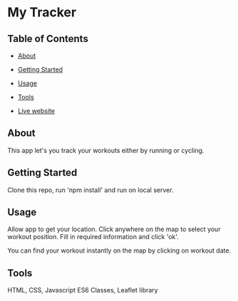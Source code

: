 # My Tracker

## Table of Contents

- [About](#about)
- [Getting Started](#getting_started)
- [Usage](#usage)
- [Tools](#tools)

- [Live website](https://optimistic-wilson-94b8c0.netlify.app/)

## About <a name = "about"></a>

This app let's you track your workouts either by running or cycling.

## Getting Started <a name = "getting_started"></a>

Clone this repo, run 'npm install' and run on local server.

## Usage <a name = "usage"></a>

Allow app to get your location. Click anywhere on the map to select your workout position. Fill in required information and click 'ok'.

You can find your workout instantly on the map by clicking on workout date.

## Tools <a name = "tools"></a>

HTML,
CSS,
Javascript ES6 Classes,
Leaflet library
